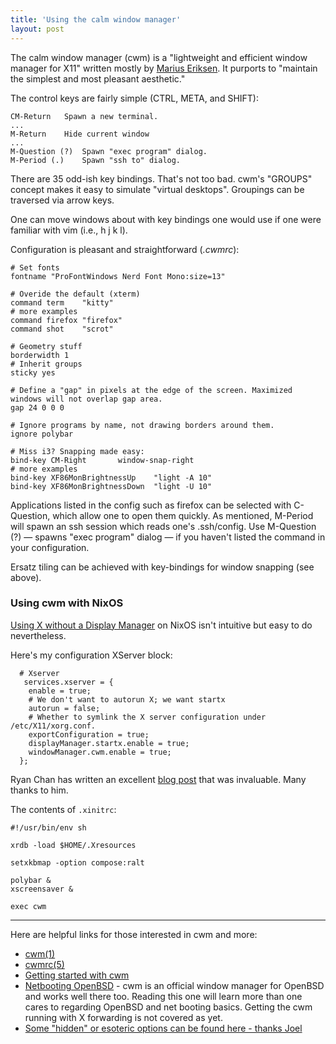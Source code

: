 ```yaml
---
title: 'Using the calm window manager'
layout: post
---
```


The calm window manager (cwm) is a "lightweight and efficient window manager for X11" written mostly by [Marius Eriksen](https://monkey.org/~marius/). It purports to "maintain the simplest and most pleasant aesthetic."

The control keys are fairly simple (CTRL, META, and SHIFT):

    CM-Return	Spawn a new terminal.
    ...
    M-Return	Hide current window
    ...
    M-Question (?)  Spawn "exec program" dialog.
    M-Period (.)    Spawn "ssh to" dialog.

There are 35 odd-ish key bindings. That's not too bad. cwm's "GROUPS" concept makes it easy to simulate "virtual desktops". Groupings can be traversed via arrow keys.

One can move windows about with key bindings one would use if one were familiar with vim (i.e., h j k l).

Configuration is pleasant and straightforward (*.cwmrc*):

    # Set fonts
    fontname "ProFontWindows Nerd Font Mono:size=13"

    # Overide the default (xterm)
    command term    "kitty"
    # more examples
    command firefox "firefox"
    command shot    "scrot"

    # Geometry stuff
    borderwidth 1
    # Inherit groups
    sticky yes

    # Define a "gap" in pixels at the edge of the screen. Maximized windows will not overlap gap area.
    gap 24 0 0 0

    # Ignore programs by name, not drawing borders around them.
    ignore polybar

    # Miss i3? Snapping made easy:
    bind-key CM-Right		window-snap-right
    # more examples
    bind-key XF86MonBrightnessUp	"light -A 10"
    bind-key XF86MonBrightnessDown	"light -U 10"

Applications listed in the config such as firefox can be selected with C-Question, which allow one to open them quickly. As mentioned, M-Period will spawn an ssh session which reads one's .ssh/config. Use M-Question (?) — spawns "exec program" dialog — if you haven't listed the command in your configuration.

Ersatz tiling can be achieved with key-bindings for window snapping (see above).

### Using cwm with NixOS

[Using X without a Display Manager](https://nixos.wiki/wiki/Using_X_without_a_Display_Manager) on NixOS isn't intuitive but easy to do nevertheless.

Here's my configuration XServer block:

	  # Xserver 
	   services.xserver = {
	    enable = true;
	    # We don't want to autorun X; we want startx 
	    autorun = false;
	    # Whether to symlink the X server configuration under /etc/X11/xorg.conf. 
	    exportConfiguration = true;
	    displayManager.startx.enable = true;
	    windowManager.cwm.enable = true;
	  };

Ryan Chan has written an excellent [blog post](https://rycwo.dev/archive/nixos-series-004-configuring-xinit/) that was invaluable. Many thanks to him.

The contents of `.xinitrc`:

	#!/usr/bin/env sh

	xrdb -load $HOME/.Xresources

	setxkbmap -option compose:ralt

	polybar &
	xscreensaver &

	exec cwm

<!-- ![cwm screenshot](https://wiki.boringtranquility.io/assets/imgs/cwm_grab.png) -->

- - -

Here are helpful links for those interested in cwm and more:

* [cwm(1)](https://man.openbsd.org/cwm.1)
* [cwmrc(5)](https://man.openbsd.org/cwmrc.5)
* [Getting started with cwm](https://undeadly.org/cgi?action=article&sid=20090502141551)
* [Netbooting OpenBSD](/posts/2021-08-19-Netbooting-OpenBSD.html) - cwm is an official window manager for OpenBSD and works well there too. Reading this one will learn more than one cares to regarding OpenBSD and net booting basics. Getting the cwm running with X forwarding is not covered as yet.
* [Some "hidden" or esoteric options can be found here - thanks Joel](https://www.tumfatig.net/2021/from-clean-green-mockup-to-openbsd-cwm1-desktop/)
